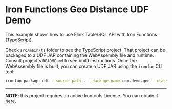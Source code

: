 # Iron Functions Geo Distance UDF Demo

This example shows how to use Flink Table/SQL API with Iron Functions (TypeScript).

Check `src/main/ts` folder to see the TypeScript project. That project can be packaged to a UDF JAR containing the
WebAssembly file and runtime. Consult project's `README.md` to see build instructions. Once the WebAssembly file is 
built, you can create a UDF JAR using the `ironfun` CLI tool:

```bash
ironfun package-udf --source-path . --package-name com.demo.geo --class-name GeoDistance --include-license --uber-jar
```

---

**NOTE**: this project requires an active Irontools License. You can obtain it [here](https://irontools.dev/pricing/).
